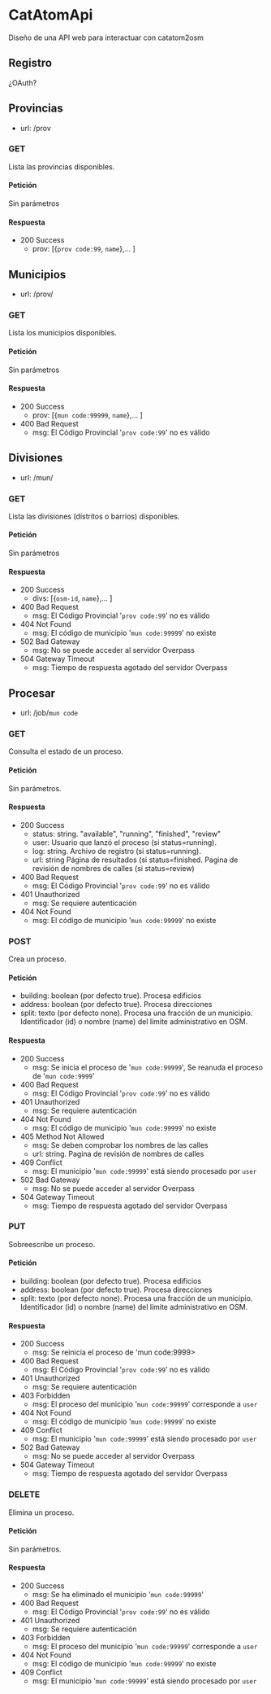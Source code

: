 # CatAtomApi
Diseño de una API web para interactuar con catatom2osm

## Registro
¿OAuth?

## Provincias
* url: /prov

### GET
Lista las provincias disponibles.

#### Petición
Sin parámetros

#### Respuesta
* 200 Success
  - prov: [{`prov code:99`, `name`},... ]

## Municipios
* url: /prov/<prov code:99>

### GET
Lista los municipios disponibles.

#### Petición
Sin parámetros

#### Respuesta
* 200 Success
  - prov: [{`mun code:99999`, `name`},... ]
* 400 Bad Request
  - msg: El Código Provincial '`prov code:99`' no es válido

## Divisiones
* url: /mun/<mun code:99999>

### GET
Lista las divisiones (distritos o barrios) disponibles.

#### Petición
Sin parámetros

#### Respuesta
* 200 Success
  - divs: [{`osm-id`, `name`},... ]
* 400 Bad Request
  - msg: El Código Provincial '`prov code:99`' no es válido
* 404 Not Found
  - msg: El código de municipio '`mun code:99999`' no existe
* 502 Bad Gateway
  - msg: No se puede acceder al servidor Overpass
* 504 Gateway Timeout
  - msg: Tiempo de respuesta agotado del servidor Overpass

## Procesar
* url: /job/`mun code`

### GET
Consulta el estado de un proceso.

#### Petición
Sin parámetros.

#### Respuesta
* 200 Success
  - status: string. "available", "running", "finished", "review"
  - user: Usuario que lanzó el proceso (si status=running).
  - log: string. Archivo de registro (si status=running).
  - url: string Página de resultados (si status=finished. Pagina de revisión de nombres de calles (si status=review)
* 400 Bad Request
  - msg: El Código Provincial '`prov code:99`' no es válido
* 401 Unauthorized
  - msg: Se requiere autenticación
* 404 Not Found
  - msg: El código de municipio '`mun code:99999`' no existe

### POST
Crea un proceso.

#### Petición
* building: boolean (por defecto true). Procesa edificios
* address: boolean (por defecto true). Procesa direcciones
* split: texto (por defecto none). Procesa una fracción de un municipio. Identificador (id) o nombre (name) del límite administrativo en OSM.

#### Respuesta
* 200 Success
  - msg: Se inicia el proceso de '`mun code:99999`', Se reanuda el proceso de '`mun code:9999`'
* 400 Bad Request
  - msg: El Código Provincial '`prov code:99`' no es válido
* 401 Unauthorized
  - msg: Se requiere autenticación
* 404 Not Found
  - msg: El código de municipio '`mun code:99999`' no existe
* 405 Method Not Allowed
  - msg: Se deben comprobar los nombres de las calles
  - url: string. Pagina de revisión de nombres de calles
* 409 Conflict
  - msg: El municipio '`mun code:99999`' está siendo procesado por `user`
* 502 Bad Gateway
  - msg: No se puede acceder al servidor Overpass
* 504 Gateway Timeout
  - msg: Tiempo de respuesta agotado del servidor Overpass

### PUT
Sobreescribe un proceso.

#### Petición
* building: boolean (por defecto true). Procesa edificios
* address: boolean (por defecto true). Procesa direcciones
* split: texto (por defecto none). Procesa una fracción de un municipio. Identificador (id) o nombre (name) del límite administrativo en OSM.

#### Respuesta
* 200 Success
  - msg: Se reinicia el proceso de 'mun code:9999>
* 400 Bad Request
  - msg: El Código Provincial '`prov code:99`' no es válido
* 401 Unauthorized
  - msg: Se requiere autenticación
* 403 Forbidden
  - msg: El proceso del municipio '`mun code:99999`' corresponde a `user`
* 404 Not Found
  - msg: El código de municipio '`mun code:99999`' no existe
* 409 Conflict
  - msg: El municipio '`mun code:99999`' está siendo procesado por `user`
* 502 Bad Gateway
  - msg: No se puede acceder al servidor Overpass
* 504 Gateway Timeout
  - msg: Tiempo de respuesta agotado del servidor Overpass

### DELETE
Elimina un proceso.

#### Petición
Sin parámetros.

#### Respuesta
* 200 Success
  - msg: Se ha eliminado el municipio '`mun code:99999`'
* 400 Bad Request
  - msg: El Código Provincial '`prov code:99`' no es válido
* 401 Unauthorized
  - msg: Se requiere autenticación
* 403 Forbidden
  - msg: El proceso del municipio '`mun code:99999`' corresponde a `user`
* 404 Not Found
  - msg: El código de municipio '`mun code:99999`' no existe
* 409 Conflict
  - msg: El municipio '`mun code:99999`' está siendo procesado por `user`
